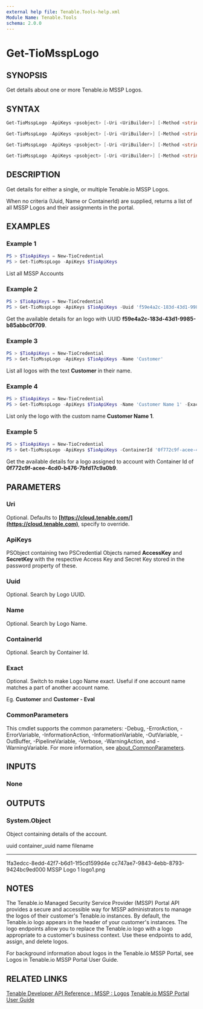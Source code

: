 ```yaml
---
external help file: Tenable.Tools-help.xml
Module Name: Tenable.Tools
schema: 2.0.0
---
```


# Get-TioMsspLogo

## SYNOPSIS

Get details about one or more Tenable.io MSSP Logos.

## SYNTAX

```powershell
Get-TioMsspLogo -ApiKeys <psobject> [-Uri <UriBuilder>] [-Method <string>] [<CommonParameters>]

Get-TioMsspLogo -ApiKeys <psobject> [-Uri <UriBuilder>] [-Method <string>] [-Uuid <string>] [<CommonParameters>]

Get-TioMsspLogo -ApiKeys <psobject> [-Uri <UriBuilder>] [-Method <string>] [-ContainerId <string>] [<CommonParameters>]

Get-TioMsspLogo -ApiKeys <psobject> [-Uri <UriBuilder>] [-Method <string>] [-Name <string>] [-Exact] [<CommonParameters>]
```

## DESCRIPTION

Get details for either a single, or multiple Tenable.io MSSP Logos.

When no criteria (Uuid, Name or ContainerId) are supplied, returns a list of all MSSP Logos and their assignments in the portal.

## EXAMPLES

### Example 1

```powershell
PS > $TioApiKeys = New-TioCredential
PS > Get-TioMsspLogo -ApiKeys $TioApiKeys
```

List all MSSP Accounts

### Example 2

```powershell
PS > $TioApiKeys = New-TioCredential
PS > Get-TioMsspLogo -ApiKeys $TioApiKeys -Uuid 'f59e4a2c-183d-43d1-9985-b85abbc0f709'
```

Get the available details for an logo with UUID **f59e4a2c-183d-43d1-9985-b85abbc0f709**.

### Example 3

```powershell
PS > $TioApiKeys = New-TioCredential
PS > Get-TioMsspLogo -ApiKeys $TioApiKeys -Name 'Customer'
```

List all logos with the text **Customer** in their name.

### Example 4

```powershell
PS > $TioApiKeys = New-TioCredential
PS > Get-TioMsspLogo -ApiKeys $TioApiKeys -Name 'Customer Name 1' -Exact
```

List only the logo with the custom name **Customer Name 1**.

### Example 5

```powershell
PS > $TioApiKeys = New-TioCredential
PS > Get-TioMsspLogo -ApiKeys $TioApiKeys -ContainerId '0f772c9f-acee-4cd0-b476-7bfd17c9a0b9'
```

Get the available details for a logo assigned to account with Container Id of **0f772c9f-acee-4cd0-b476-7bfd17c9a0b9**.

## PARAMETERS

### Uri

Optional. Defaults to **[https://cloud.tenable.com/](https://cloud.tenable.com)**, specify to override.

### ApiKeys

PSObject containing two PSCredential Objects named **AccessKey** and **SecretKey** with the respective Access Key and Secret Key stored in the password property of these.

### Uuid

Optional. Search by Logo UUID.

### Name

Optional. Search by Logo Name.

### ContainerId

Optional. Search by Container Id.

### Exact

Optional. Switch to make Logo Name exact. Useful if one account name matches a part of another account name.

Eg. **Customer** and **Customer - Eval**

### CommonParameters

This cmdlet supports the common parameters: -Debug, -ErrorAction, -ErrorVariable, -InformationAction, -InformationVariable, -OutVariable, -OutBuffer, -PipelineVariable, -Verbose, -WarningAction, and -WarningVariable. For more information, see [about_CommonParameters](http://go.microsoft.com/fwlink/?LinkID=113216).

## INPUTS

### None

## OUTPUTS

### System.Object

Object containing details of the account.

uuid container_uuid name filename

---

1fa3edcc-8edd-42f7-b6d1-1f5cd1599d4e cc747ae7-9843-4ebb-8793-9424bc9ed000 MSSP Logo 1 logo1.png

## NOTES

The Tenable.io Managed Security Service Provider (MSSP) Portal API provides a secure and accessible way for MSSP administrators to manage the logos of their customer's Tenable.io instances.
By default, the Tenable.io logo appears in the header of your customer's instances. The logo endpoints allow you to replace the Tenable.io logo with a logo appropriate to a customer's business context. Use these endpoints to add, assign, and delete logos.

For background information about logos in the Tenable.io MSSP Portal, see Logos in Tenable.io MSSP Portal User Guide.

## RELATED LINKS

[Tenable Developer API Reference : MSSP : Logos](https://developer.tenable.com/reference#io-mssp-logos)
[Tenable.io MSSP Portal User Guide](https://docs.tenable.com/tenableio/mssp/Content/Welcome.htm)
